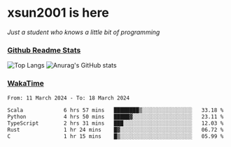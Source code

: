 # xsun2001 is here

*Just a student who knows a little bit of programming*

### [Github Readme Stats](https://github.com/anuraghazra/github-readme-stats)

![Top Langs](https://github-readme-stats.vercel.app/api/top-langs/?username=xsun2001&layout=compact&theme=radical) ![Anurag's GitHub stats](https://github-readme-stats.vercel.app/api?username=xsun2001&show_icons=true&theme=radical)

### [WakaTime](https://wakatime.com)

<!--START_SECTION:waka-->

```txt
From: 11 March 2024 - To: 18 March 2024

Scala             6 hrs 57 mins   ████████▒░░░░░░░░░░░░░░░░   33.18 %
Python            4 hrs 50 mins   █████▓░░░░░░░░░░░░░░░░░░░   23.11 %
TypeScript        2 hrs 31 mins   ███░░░░░░░░░░░░░░░░░░░░░░   12.03 %
Rust              1 hr 24 mins    █▓░░░░░░░░░░░░░░░░░░░░░░░   06.72 %
C                 1 hr 15 mins    █▒░░░░░░░░░░░░░░░░░░░░░░░   05.99 %
```

<!--END_SECTION:waka-->
